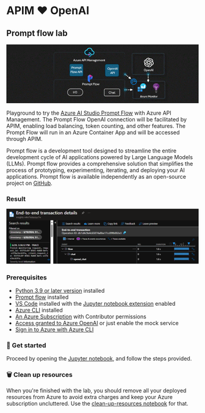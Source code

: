 # APIM ❤️ OpenAI

## Prompt flow lab

![flow](../../images/prompt-flow.gif)

Playground to try the [Azure AI Studio Prompt Flow](https://learn.microsoft.com/azure/ai-studio/how-to/prompt-flow) with Azure API Management. The Prompt Flow OpenAI connection will be facilitated by APIM, enabling load balancing, token counting, and other features. The Prompt Flow will run in an Azure Container App and will be accessed through APIM.

Prompt flow is a development tool designed to streamline the entire development cycle of AI applications powered by Large Language Models (LLMs). Prompt flow provides a comprehensive solution that simplifies the process of prototyping, experimenting, iterating, and deploying your AI applications.
Prompt flow is available independently as an open-source project on [GitHub](https://github.com/microsoft/promptflow).

### Result

![result](result.png)

### Prerequisites

- [Python 3.9 or later version](https://www.python.org/) installed
- [Prompt flow](https://microsoft.github.io/promptflow/how-to-guides/installation/index.html#install-prompt-flow) installed
- [VS Code](https://code.visualstudio.com/) installed with the [Jupyter notebook extension](https://marketplace.visualstudio.com/items?itemName=ms-toolsai.jupyter) enabled
- [Azure CLI](https://learn.microsoft.com/cli/azure/install-azure-cli) installed
- [An Azure Subscription](https://azure.microsoft.com/free/) with Contributor permissions
- [Access granted to Azure OpenAI](https://aka.ms/oai/access) or just enable the mock service
- [Sign in to Azure with Azure CLI](https://learn.microsoft.com/cli/azure/authenticate-azure-cli-interactively)

### 🚀 Get started

Proceed by opening the [Jupyter notebook](prompt-flow.ipynb), and follow the steps provided.

### 🗑️ Clean up resources

When you're finished with the lab, you should remove all your deployed resources from Azure to avoid extra charges and keep your Azure subscription uncluttered.
Use the [clean-up-resources notebook](clean-up-resources.ipynb) for that.
